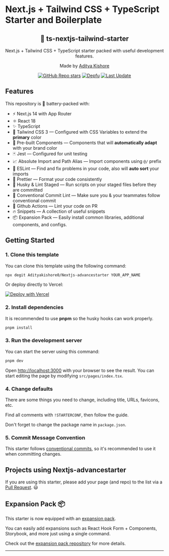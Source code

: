 # Next.js + Tailwind CSS + TypeScript Starter and Boilerplate

<div align="center">
  <h2>🔋 ts-nextjs-tailwind-starter</h2>
  <p>Next.js + Tailwind CSS + TypeScript starter packed with useful development features.</p>
  <p>Made by <a href="https://github.com/Adityakishore0">Aditya Kishore</a></p>

[![GitHub Repo stars](https://img.shields.io/github/stars/Adityakishore0/Nextjs-advancestarter)](https://github.com/Adityakishore0/Nextjs-advancestarter/stargazers)
[![Depfu](https://badges.depfu.com/badges/fc6e730632ab9dacaf7df478a08684a7/overview.svg)](https://depfu.com/github/Adityakishore0/Nextjs-advancestarter?project_id=30160)
[![Last Update](https://img.shields.io/badge/deps%20update-every%20sunday-blue.svg)](https://shields.io/)

</div>

## Features

This repository is 🔋 battery-packed with:

- ⚡️ Next.js 14 with App Router
- ⚛️ React 18
- ✨ TypeScript
- 💨 Tailwind CSS 3 — Configured with CSS Variables to extend the **primary** color
- 💎 Pre-built Components — Components that will **automatically adapt** with your brand color
- 🃏 Jest — Configured for unit testing
- 📈 Absolute Import and Path Alias — Import components using `@/` prefix
- 📏 ESLint — Find and fix problems in your code, also will **auto sort** your imports
- 💖 Prettier — Format your code consistently
- 🐶 Husky & Lint Staged — Run scripts on your staged files before they are committed
- 🤖 Conventional Commit Lint — Make sure you & your teammates follow conventional commit
- 👷 Github Actions — Lint your code on PR
- 🔥 Snippets — A collection of useful snippets
- 📦 Expansion Pack — Easily install common libraries, additional components, and configs.

## Getting Started

### 1. Clone this template

You can clone this template using the following command:

```bash
npx degit Adityakishore0/Nextjs-advancestarter YOUR_APP_NAME
```

Or deploy directly to Vercel:

[![Deploy with Vercel](https://vercel.com/button)](https://vercel.com/new/git/external?repository-url=https%3A%2F%2Fgithub.com%2FAdityakishore0%2FNextjs-advancestarter)

### 2. Install dependencies

It is recommended to use **pnpm** so the husky hooks can work properly.

```bash
pnpm install
```

### 3. Run the development server

You can start the server using this command:

```bash
pnpm dev
```

Open [http://localhost:3000](http://localhost:3000) with your browser to see the result. You can start editing the page by modifying `src/pages/index.tsx`.

### 4. Change defaults

There are some things you need to change, including title, URLs, favicons, etc.

Find all comments with `!STARTERCONF`, then follow the guide.

Don't forget to change the package name in `package.json`.

### 5. Commit Message Convention

This starter follows [conventional commits](https://www.conventionalcommits.org/en/v1.0.0/), so it's recommended to use it when committing changes.

## Projects using Nextjs-advancestarter

If you are using this starter, please add your page (and repo) to the list via a [Pull Request](https://github.com/Adityakishore0/Nextjs-advancestarter/edit/main/README.md). 😃

## Expansion Pack 📦

This starter is now equipped with an [expansion pack](https://github.com/Adityakishore0/expansion-pack).

You can easily add expansions such as React Hook Form + Components, Storybook, and more just using a single command.

Check out the [expansion pack repository](https://github.com/Adityakishore0/expansion-pack) for more details.

---
